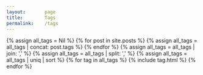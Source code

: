 ```yaml
---
layout:       page
title:        Tags
permalink:    /tags
---
```


<div>
  {% assign all_tags = Nil %}
  {% for post in site.posts %}
    {% assign all_tags = all_tags | concat: post.tags %}  
  {% endfor %}
  {% assign all_tags = all_tags | join: ',' %}
  {% assign all_tags = all_tags | split: ',' %}
  {% assign all_tags = all_tags | uniq | sort %}
  {% for tag in all_tags %}
    {% include tag.html %}
  {% endfor %}
</div>